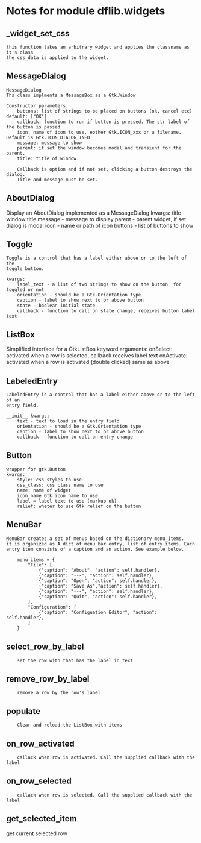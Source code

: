 # Notes for module dflib.widgets
## _widget_set_css


	this function takes an arbitrary widget and applies the classname as it's class
	the css_data is applied to the widget.
	

## MessageDialog


	MessageDialog
	Ths class implments a MessageBox as a Gtk.Window

	Constructor parameters:
		buttons: list of strings to be placed on buttons (ok, cancel etc) default: ["OK"]
		callback: function to run if button is pressed. The str label of the button is passed
		icon: name of icon to use, eother Gtk.ICON_xxx or a filename. Default is Gtk.ICON_DIALOG_INFO
		message: message to show
		parent: if set the window becomes modal and transient for the parent. 
		title: title of window

		Callback is option and if not set, clicking a button destroys the dialog. 
		Title and message must be set.
	

## AboutDialog

 Display an AboutDialog implemented as a MessageDialog
		kwargs:
			title - window title
			message - message to display
			parent - parent widget, if set dialog is modal
			icon - name or path of icon 
			buttons - list of buttons to show
	

## Toggle


	Toggle is a control that has a label either above or to the left of the 
	toggle button. 

	kwargs:
		label_text - a list of two strings to show on the button  for toggled or not
		orientation - should be a Gtk.Orientation type
		caption - label to show next to or above button
		state - boolean initial state
		callback - function to call on state change, receives button label text
	

## ListBox

 Simplified interface for a GtkListBos
	keyword arguments:
		onSelect: activated when a row is selected, callback receives label text
		onActivate: activated when a row is activated (double clicked) same as above
	

## LabeledEntry


	LabeledEntry is a control that has a label either above or to the left of an
	entry field.

	__init__ kwargs:
		text - text to load in the entry field
		orientation - should be a Gtk.Orientation type
		caption - label to show next to or above button
		callback - function to call on entry change
	

## Button


	wrapper for gtk.Button
	kwargs:
		style: css styles to use
		css_class: css class name to use
		name: name of widget
		icon_name Gtk icon name to use
		label = label text to use (markup ok)
		relief: wheter to use Gtk relief on the button
	

## MenuBar


	MenuBar creates a set of menus based on the dictionary menu_items. 
	it is organized as A dict of menu bar entry, list of entry items. Each
	entry item consists of a caption and an action. See example below. 

		menu_items = {
			"File": [
				{"caption": "About", "action": self.handler},
				{"caption": "---", "action": self.handler},
				{"caption": "Open", "action": self.handler},
				{"caption": "Save As","action": self.handler},
				{"caption": "---", "action": self.handler},
				{"caption": "Quit", "action": self.handler},
			], 
			"Configuration": [
				{"caption": "Configuation Editor", "action": self.handler},
			]
		}


	

## select_row_by_label


		set the row with that has the label in text
		

## remove_row_by_label


		remove a row by the row's label
		

## populate


		Clear and reload the ListBox with items
		

## on_row_activated


		callack when row is activated. Call the supplied callback with the label
		

## on_row_selected


		callack when row is selected. Call the supplied callback with the label
		

## get_selected_item

 get current selected row 


